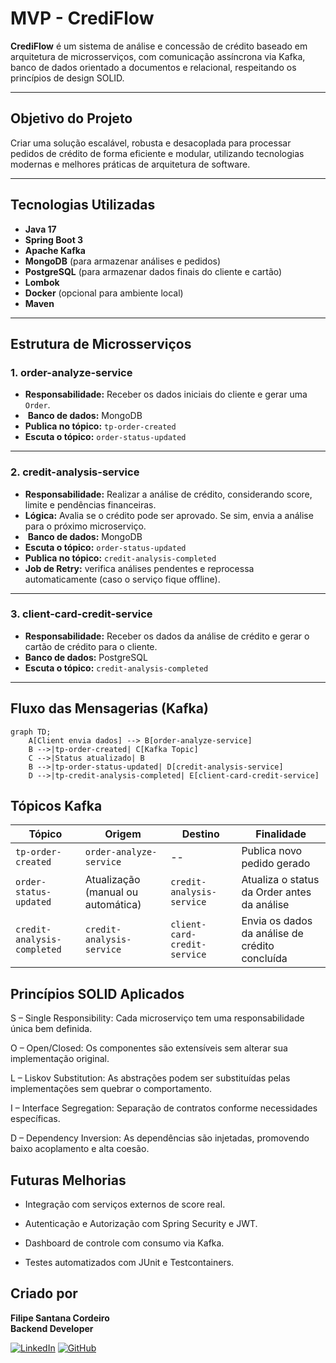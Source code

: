 # MVP - CrediFlow 

**CrediFlow** é um sistema de análise e concessão de crédito baseado em arquitetura de microsserviços, com comunicação assíncrona via Kafka, banco de dados orientado a documentos e relacional, respeitando os princípios de design SOLID.

---

##  Objetivo do Projeto

Criar uma solução escalável, robusta e desacoplada para processar pedidos de crédito de forma eficiente e modular, utilizando tecnologias modernas e melhores práticas de arquitetura de software.

---

## Tecnologias Utilizadas

- **Java 17**
- **Spring Boot 3**
- **Apache Kafka**
- **MongoDB** (para armazenar análises e pedidos)
- **PostgreSQL** (para armazenar dados finais do cliente e cartão)
- **Lombok**
- **Docker** (opcional para ambiente local)
- **Maven**

---

## Estrutura de Microsserviços

### 1. **order-analyze-service**

-  **Responsabilidade:** Receber os dados iniciais do cliente e gerar uma `Order`.
- ️ **Banco de dados:** MongoDB
-  **Publica no tópico:** `tp-order-created`
-  **Escuta o tópico:** `order-status-updated`

---

### 2. **credit-analysis-service**

-  **Responsabilidade:** Realizar a análise de crédito, considerando score, limite e pendências financeiras.
-  **Lógica:** Avalia se o crédito pode ser aprovado. Se sim, envia a análise para o próximo microserviço.
- ️ **Banco de dados:** MongoDB
-  **Escuta o tópico:** `order-status-updated`
-  **Publica no tópico:** `credit-analysis-completed`
  -   **Job de Retry:** verifica análises pendentes e reprocessa automaticamente (caso o serviço fique offline).

---

### 3. **client-card-credit-service**

- **Responsabilidade:** Receber os dados da análise de crédito e gerar o cartão de crédito para o cliente.
- **Banco de dados:** PostgreSQL
- **Escuta o tópico:** `credit-analysis-completed`

---

## Fluxo das Mensagerias (Kafka)

```mermaid
graph TD;
    A[Client envia dados] --> B[order-analyze-service]
    B -->|tp-order-created| C[Kafka Topic]
    C -->|Status atualizado| B
    B -->|tp-order-status-updated| D[credit-analysis-service]
    D -->|tp-credit-analysis-completed| E[client-card-credit-service]
```

## Tópicos Kafka

| Tópico                   | Origem                 | Destino                  | Finalidade                                           |
|--------------------------|------------------------|--------------------------|------------------------------------------------------|
| `tp-order-created`       | `order-analyze-service`| --                       | Publica novo pedido gerado                           |
| `order-status-updated`  | Atualização (manual ou automática) | `credit-analysis-service` | Atualiza o status da Order antes da análise         |
| `credit-analysis-completed` | `credit-analysis-service` | `client-card-credit-service` | Envia os dados da análise de crédito concluída       |

## Princípios SOLID Aplicados

S – Single Responsibility: Cada microserviço tem uma responsabilidade única bem definida.

O – Open/Closed: Os componentes são extensíveis sem alterar sua implementação original.

L – Liskov Substitution: As abstrações podem ser substituídas pelas implementações sem quebrar o comportamento.

I – Interface Segregation: Separação de contratos conforme necessidades específicas.

D – Dependency Inversion: As dependências são injetadas, promovendo baixo acoplamento e alta coesão.

## Futuras Melhorias

- Integração com serviços externos de score real.

- Autenticação e Autorização com Spring Security e JWT.

- Dashboard de controle com consumo via Kafka.

- Testes automatizados com JUnit e Testcontainers.

## Criado por

**Filipe Santana Cordeiro**  
**Backend Developer**

[![LinkedIn](https://img.shields.io/badge/LinkedIn-0077B5?style=for-the-badge&logo=linkedin&logoColor=white)](https://www.linkedin.com/in/filipesantanacordeiro/)
[![GitHub](https://img.shields.io/badge/GitHub-181717?style=for-the-badge&logo=github&logoColor=white)](https://github.com/Filipescordeiro2)



